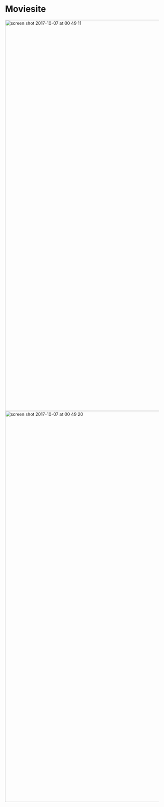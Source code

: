 # Moviesite

<img width="1280" alt="screen shot 2017-10-07 at 00 49 11" src="https://user-images.githubusercontent.com/25347909/31307113-ed1c0f1a-ab65-11e7-956f-06abf24988de.png">
<img width="1280" alt="screen shot 2017-10-07 at 00 49 20" src="https://user-images.githubusercontent.com/25347909/31307114-ed36a0f0-ab65-11e7-8b70-0275ca03a573.png">
